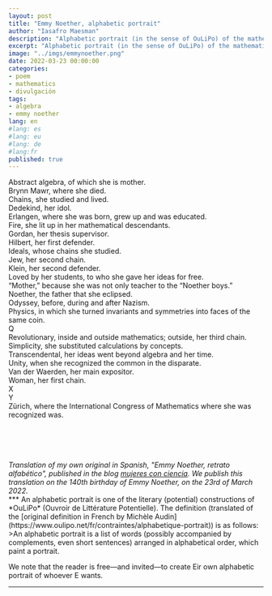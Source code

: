 ```yaml
---
layout: post
title: "Emmy Noether, alphabetic portrait"
author: "Iasafro Maesman"
description: "Alphabetic portrait (in the sense of OuLiPo) of the mathematician Emmy Noether"
excerpt: "Alphabetic portrait (in the sense of OuLiPo) of the mathematician Emmy Noether"
image: "../imgs/emmynoether.png"
date: 2022-03-23 00:00:00
categories:
- poem
- mathematics
- divulgación
tags:
- algebra
- emmy noether
lang: en
#lang: es
#lang: eu
#lang: de
#lang:fr
published: true
---
```


Abstract algebra, of which she is mother.  
Brynn Mawr, where she died.  
Chains, she studied and lived.  
Dedekind, her idol.  
Erlangen, where she was born, grew up and was educated.  
Fire, she lit up in her mathematical descendants.  
Gordan, her thesis supervisor.  
Hilbert, her first defender.  
Ideals, whose chains she studied.  
Jew, her second chain.  
Klein, her second defender.  
Loved by her students, to who she gave her ideas for free.  
“Mother,” because she was not only teacher to the “Noether boys.”  
Noether, the father that she eclipsed.  
Odyssey, before, during and after Nazism.  
Physics, in which she turned invariants and symmetries into faces of the same coin.  
Q  
Revolutionary, inside and outside mathematics; outside, her third chain.  
Simplicity, she substituted calculations by concepts.  
Transcendental, her ideas went beyond algebra and her time.  
Unity, when she recognized the common in the disparate.  
Van der Waerden, her main expositor.  
Woman, her first chain.  
X  
Y  
Zürich, where the International Congress of Mathematics where she was recognized was.  
<br/>
<br/>
<br/>
<br/>
<div class="jumbotron abstract" style="font-style: italic;">
Translation of my own original in Spanish, "Emmy Noether, retrato alfabético", published in the blog <a href="https://mujeresconciencia.com/2015/10/05/emmy-noether-retrato-alfabetico/">mujeres con ciencia</a>. We publish this translation on the 140th birthday of Emmy Noether, on the 23rd of March 2022.
</div>
***
An alphabetic portrait is one of the literary (potential) constructions of *OuLiPo* (Ouvroir de Littérature Potentielle). The definition (translated of the [original definition in French by Michèle Audin](https://www.oulipo.net/fr/contraintes/alphabetique-portrait)) is as follows:
>An alphabetic portrait is a list of words (possibly accompanied by complements, even short sentences) arranged in alphabetical order, which paint a portrait.

We note that the reader is free—and invited—to create Eir own alphabetic portrait of whoever E wants.

***
